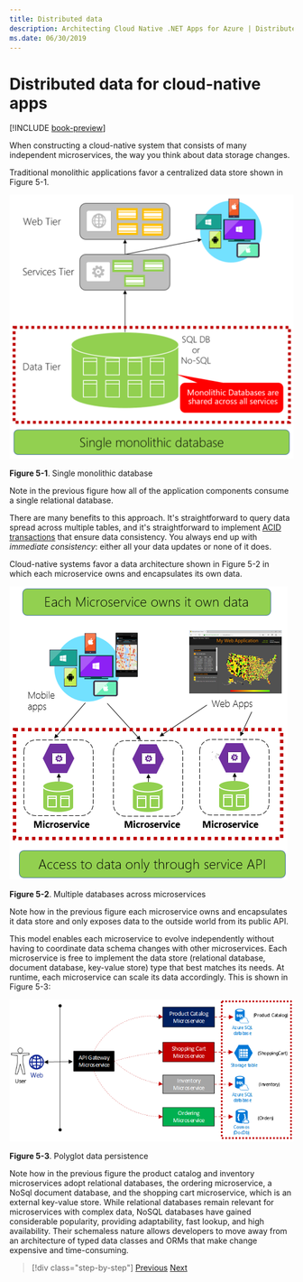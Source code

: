 ```yaml
---
title: Distributed data
description: Architecting Cloud Native .NET Apps for Azure | Distributed Data for Cloud Native Apps
ms.date: 06/30/2019
---
```

# Distributed data for cloud-native apps

[!INCLUDE [book-preview](../../../includes/book-preview.md)]

When constructing a cloud-native system that consists of many independent microservices, the way you think about data storage changes.

Traditional monolithic applications favor a centralized data store shown in Figure 5-1. 

![Single monolithic database](./media/single-monolithic-database.png)

**Figure 5-1**. Single monolithic database

Note in the previous figure how all of the application components consume a single relational database.

There are many benefits to this approach. It's straightforward to query data spread across  multiple tables, and it's straightforward to implement [ACID transactions](https://docs.microsoft.com/windows/desktop/cossdk/acid-properties) that ensure data consistency. You always end up with *immediate consistency*: either all your data updates or none of it does.

Cloud-native systems favor a data architecture shown in Figure 5-2 in which each microservice owns and encapsulates its own data.

![Multiple databases across microservices](./media/data-across-microservices.png)

**Figure 5-2**. Multiple databases across microservices

Note how in the previous figure each microservice owns and encapsulates it data store and only exposes data to the outside world from its public API.
 
This model enables each microservice to evolve independently without having to coordinate data schema changes with other microservices. Each microservice is free to implement the data store (relational database, document database, key-value store) type that best matches its needs. At runtime, each microservice can scale its data accordingly. This is shown in Figure 5-3:

![Polyglot data persistence](./media/polyglot-data-persistence.png)

**Figure 5-3**. Polyglot data persistence

Note how in the previous figure the product catalog and inventory microservices adopt relational databases, the ordering microservice, a NoSql document database, and the shopping cart microservice, which is an external key-value store. While relational databases remain relevant for microservices with complex data, NoSQL databases have gained considerable popularity, providing adaptability, fast lookup, and high availability. Their schemaless nature allows developers to move away from an architecture of typed data classes and ORMs that make change expensive and time-consuming.

>[!div class="step-by-step"]
>[Previous](service-mesh-communication-infrastructure.md)
>[Next](data-patterns.md)
